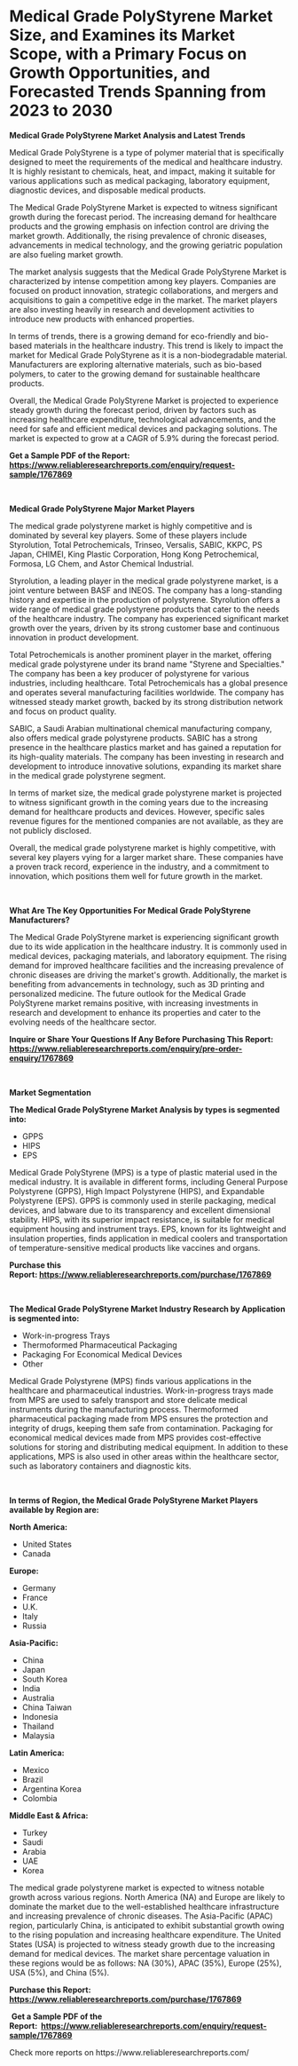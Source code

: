 <p><h1>Medical Grade PolyStyrene Market Size, and Examines its Market Scope, with a Primary Focus on Growth Opportunities, and Forecasted Trends Spanning from 2023 to 2030</h1></p><p><strong>Medical Grade PolyStyrene Market Analysis and Latest Trends</strong></p>
<p><p>Medical Grade PolyStyrene is a type of polymer material that is specifically designed to meet the requirements of the medical and healthcare industry. It is highly resistant to chemicals, heat, and impact, making it suitable for various applications such as medical packaging, laboratory equipment, diagnostic devices, and disposable medical products.</p><p>The Medical Grade PolyStyrene Market is expected to witness significant growth during the forecast period. The increasing demand for healthcare products and the growing emphasis on infection control are driving the market growth. Additionally, the rising prevalence of chronic diseases, advancements in medical technology, and the growing geriatric population are also fueling market growth.</p><p>The market analysis suggests that the Medical Grade PolyStyrene Market is characterized by intense competition among key players. Companies are focused on product innovation, strategic collaborations, and mergers and acquisitions to gain a competitive edge in the market. The market players are also investing heavily in research and development activities to introduce new products with enhanced properties.</p><p>In terms of trends, there is a growing demand for eco-friendly and bio-based materials in the healthcare industry. This trend is likely to impact the market for Medical Grade PolyStyrene as it is a non-biodegradable material. Manufacturers are exploring alternative materials, such as bio-based polymers, to cater to the growing demand for sustainable healthcare products.</p><p>Overall, the Medical Grade PolyStyrene Market is projected to experience steady growth during the forecast period, driven by factors such as increasing healthcare expenditure, technological advancements, and the need for safe and efficient medical devices and packaging solutions. The market is expected to grow at a CAGR of 5.9% during the forecast period.</p></p>
<p><strong>Get a Sample PDF of the Report:&nbsp; <a href="https://www.reliableresearchreports.com/enquiry/request-sample/1767869">https://www.reliableresearchreports.com/enquiry/request-sample/1767869</a></strong></p>
<p>&nbsp;</p>
<p><strong>Medical Grade PolyStyrene Major Market Players</strong></p>
<p><p>The medical grade polystyrene market is highly competitive and is dominated by several key players. Some of these players include Styrolution, Total Petrochemicals, Trinseo, Versalis, SABIC, KKPC, PS Japan, CHIMEI, King Plastic Corporation, Hong Kong Petrochemical, Formosa, LG Chem, and Astor Chemical Industrial.</p><p>Styrolution, a leading player in the medical grade polystyrene market, is a joint venture between BASF and INEOS. The company has a long-standing history and expertise in the production of polystyrene. Styrolution offers a wide range of medical grade polystyrene products that cater to the needs of the healthcare industry. The company has experienced significant market growth over the years, driven by its strong customer base and continuous innovation in product development.</p><p>Total Petrochemicals is another prominent player in the market, offering medical grade polystyrene under its brand name "Styrene and Specialties." The company has been a key producer of polystyrene for various industries, including healthcare. Total Petrochemicals has a global presence and operates several manufacturing facilities worldwide. The company has witnessed steady market growth, backed by its strong distribution network and focus on product quality.</p><p>SABIC, a Saudi Arabian multinational chemical manufacturing company, also offers medical grade polystyrene products. SABIC has a strong presence in the healthcare plastics market and has gained a reputation for its high-quality materials. The company has been investing in research and development to introduce innovative solutions, expanding its market share in the medical grade polystyrene segment.</p><p>In terms of market size, the medical grade polystyrene market is projected to witness significant growth in the coming years due to the increasing demand for healthcare products and devices. However, specific sales revenue figures for the mentioned companies are not available, as they are not publicly disclosed.</p><p>Overall, the medical grade polystyrene market is highly competitive, with several key players vying for a larger market share. These companies have a proven track record, experience in the industry, and a commitment to innovation, which positions them well for future growth in the market.</p></p>
<p>&nbsp;</p>
<p><strong>What Are The Key Opportunities For Medical Grade PolyStyrene Manufacturers?</strong></p>
<p><p>The Medical Grade PolyStyrene market is experiencing significant growth due to its wide application in the healthcare industry. It is commonly used in medical devices, packaging materials, and laboratory equipment. The rising demand for improved healthcare facilities and the increasing prevalence of chronic diseases are driving the market's growth. Additionally, the market is benefiting from advancements in technology, such as 3D printing and personalized medicine. The future outlook for the Medical Grade PolyStyrene market remains positive, with increasing investments in research and development to enhance its properties and cater to the evolving needs of the healthcare sector.</p></p>
<p><strong>Inquire or Share Your Questions If Any Before Purchasing This Report: <a href="https://www.reliableresearchreports.com/enquiry/pre-order-enquiry/1767869">https://www.reliableresearchreports.com/enquiry/pre-order-enquiry/1767869</a></strong></p>
<p>&nbsp;</p>
<p><strong>Market Segmentation</strong></p>
<p><strong>The Medical Grade PolyStyrene Market Analysis by types is segmented into:</strong></p>
<p><ul><li>GPPS</li><li>HIPS</li><li>EPS</li></ul></p>
<p><p>Medical Grade PolyStyrene (MPS) is a type of plastic material used in the medical industry. It is available in different forms, including General Purpose Polystyrene (GPPS), High Impact Polystyrene (HIPS), and Expandable Polystyrene (EPS). GPPS is commonly used in sterile packaging, medical devices, and labware due to its transparency and excellent dimensional stability. HIPS, with its superior impact resistance, is suitable for medical equipment housing and instrument trays. EPS, known for its lightweight and insulation properties, finds application in medical coolers and transportation of temperature-sensitive medical products like vaccines and organs.</p></p>
<p><strong>Purchase this Report:&nbsp;<a href="https://www.reliableresearchreports.com/purchase/1767869">https://www.reliableresearchreports.com/purchase/1767869</a></strong></p>
<p>&nbsp;</p>
<p><strong>The Medical Grade PolyStyrene Market Industry Research by Application is segmented into:</strong></p>
<p><ul><li>Work-in-progress Trays</li><li>Thermoformed Pharmaceutical Packaging</li><li>Packaging For Economical Medical Devices</li><li>Other</li></ul></p>
<p><p>Medical Grade Polystyrene (MPS) finds various applications in the healthcare and pharmaceutical industries. Work-in-progress trays made from MPS are used to safely transport and store delicate medical instruments during the manufacturing process. Thermoformed pharmaceutical packaging made from MPS ensures the protection and integrity of drugs, keeping them safe from contamination. Packaging for economical medical devices made from MPS provides cost-effective solutions for storing and distributing medical equipment. In addition to these applications, MPS is also used in other areas within the healthcare sector, such as laboratory containers and diagnostic kits.</p></p>
<p>&nbsp;</p>
<p><strong>In terms of Region, the Medical Grade PolyStyrene Market Players available by Region are:</strong></p>
<p>
    <p> <strong> North America: </strong>
        <ul>
            <li>United States</li>
            <li>Canada</li>
        </ul>
        </p> 
    <p> <strong> Europe: </strong>
        <ul>
            <li>Germany</li>
            <li>France</li>
            <li>U.K.</li>
            <li>Italy</li>
            <li>Russia</li>
        </ul>
        </p> 
    <p> <strong> Asia-Pacific: </strong>
        <ul>
            <li>China</li>
            <li>Japan</li>
            <li>South Korea</li>
            <li>India</li>
            <li>Australia</li>
            <li>China Taiwan</li>
            <li>Indonesia</li>
            <li>Thailand</li>
            <li>Malaysia</li>
        </ul>
        </p> 
    <p> <strong> Latin America: </strong>
        <ul>
            <li>Mexico</li>
            <li>Brazil</li>
            <li>Argentina Korea</li>
            <li>Colombia</li>
        </ul>
        </p> 
    <p> <strong> Middle East & Africa: </strong>
        <ul>
            <li>Turkey</li>
            <li>Saudi</li>
            <li>Arabia</li>
            <li>UAE</li>
            <li>Korea</li>
        </ul>
    </p>
    </p>
<p><p>The medical grade polystyrene market is expected to witness notable growth across various regions. North America (NA) and Europe are likely to dominate the market due to the well-established healthcare infrastructure and increasing prevalence of chronic diseases. The Asia-Pacific (APAC) region, particularly China, is anticipated to exhibit substantial growth owing to the rising population and increasing healthcare expenditure. The United States (USA) is projected to witness steady growth due to the increasing demand for medical devices. The market share percentage valuation in these regions would be as follows: NA (30%), APAC (35%), Europe (25%), USA (5%), and China (5%).</p></p>
<p><strong>Purchase this Report: <a href="https://www.reliableresearchreports.com/purchase/1767869">https://www.reliableresearchreports.com/purchase/1767869</a></strong></p>
<p>&nbsp;<strong>Get a Sample PDF of the Report:&nbsp;&nbsp;<a href="https://www.reliableresearchreports.com/enquiry/request-sample/1767869">https://www.reliableresearchreports.com/enquiry/request-sample/1767869</a></strong></p>
<p><strong></strong></p>
<p>Check more reports on https://www.reliableresearchreports.com/</p>